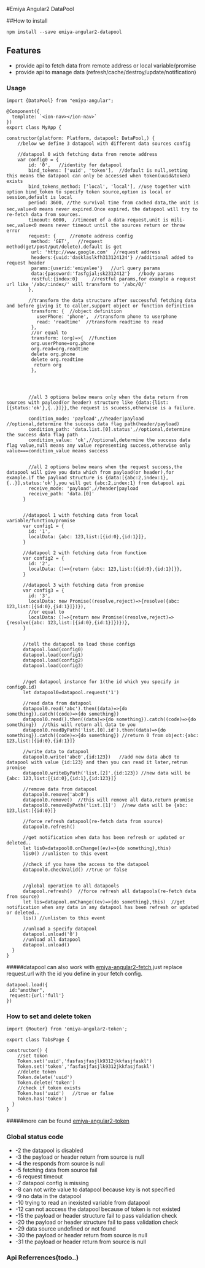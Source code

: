 #Emiya Angular2 DataPool

##How to install
```
npm install --save emiya-angular2-datapool
```


## Features

* provide api to fetch data from remote address or local variable/promise
* provide api to manage data (refresh/cache/destroy/update/notification)


### Usage

```
import {DataPool} from "emiya-angular";

@Component({
  template: `<ion-nav></ion-nav>`
})
export class MyApp {

constructor(platform: Platform, datapool: DataPool,) {
    //below we define 3 datapool with different data sources config
    
    //datapool 0 with fetching data from remote address
    var config0 = {
        id: '0',   //identity for datapool
        bind_tokens: ['uuid', 'token'],  //default is null,setting this means the datapool can only be accessed when token(uuid&token) exists 
        bind_tokens_method: ['local', 'local'], //use together with option bind_token to specify token source,option is local or session,default is local
        period: 3600, //the survival time from cached data,the unit is sec,value<0 means never expired.Once expired，the datapool will try to re-fetch data from sources.
        timeout: 6000,  //timeout of a data request,unit is mili-sec,value<0 means never timeout until the sources return or throw error
        request: {     //remote address config
         method: 'GET',   //request method(get/post/put/delete),default is get
         url: 'http://www.google.com'  //request address
         headers:{uuid:'dasklaslkfh313124124'} //additional added to request header
         params:{userid:'emiyalee'}   //url query params
         data:{password:'fasfgjal;sk2312412'}   //body params
         restful:{index:0}     //restful params,for example a request url like '/abc/:index/' will transform to '/abc/0/' 
        },

        //transform the data structure after successful fetching data and before giving it to caller,support object or function definition 
         transform: {  //object definition
           userPhone: 'phone',  //transform phone to userphone
           read: 'readtime'  //transform readtime to read
         },
         //or equal to
         transform: (org)=>{  //function
         org.userPhone=org.phone
         org.read=org.readtime
         delete org.phone
         delete org.readtime
          return org
         },
         
         
         
        
        //all 3 options below means only when the data return from sources with payload(or header) structure like {data:{list:[{status:'ok'},{..}]}},the request is scueess,otherwise is a failure.
        
        condition_mode: 'payload',//header|payload   //optional,determine the success data flag path(header/payload) 
        condition_path: 'data.list.[0].status',//optional,determine the success data flag path
        condition_value: 'ok',//optional,determine the success data flag value,null means any value representing success,otherwise only value===condition_value means success
        
        
        //all 2 options below means when the request success,the datapool will give you data which from payload(or header),for example.if the payload structure is {data:[{abc:2,index:1},{..}],status:'ok'},you will get {abc:2,index:1} from datapool api
        receive_mode: 'payload',//header|payload
        receive_path: 'data.[0]'
      }
      
      
      //datapool 1 with fetching data from local variable/function/promise
      var config1 = {
        id: '1',
        localData: {abc: 123,list:[{id:0},{id:1}]},
      }
      
      //datapool 2 with fetching data from function
      var config2 = {
        id: '2',
        localData: ()=>{return {abc: 123,list:[{id:0},{id:1}]}},
      }
      
      //datapool 3 with fetching data from promise
      var config3 = {
        id: '3',
        localData: new Promise((resolve,reject)=>{resolve({abc: 123,list:[{id:0},{id:1}]})}),
        //or equal to
        localData: ()=>{return new Promise((resolve,reject)=>{resolve({abc: 123,list:[{id:0},{id:1}]})})},
      }
      
      
      //tell the datapool to load these configs
      datapool.load(config0)
      datapool.load(config1)
      datapool.load(config2)
      datapool.load(config3)
      
      
      //get datapool instance for 1(the id which you specify in config0.id)
      let datapool0=datapool.request('1')  
      
      //read data from datapool
      datapool0.read('abc').then((data)=>{do something}).catch((code)=>{do something})
      datapool0.read().then((data)=>{do something}).catch((code)=>{do something})  //this will return all data to you
      datapool0.readByPath('list.[0].id').then((data)=>{do something}).catch((code)=>{do something}) //return 0 from object:{abc: 123,list:[{id:0},{id:1}]}
      
      //write data to datapool
      datapool0.write('abc0',{id:123})   //add new data abc0 to datapool with value {id:123} and then you can read it later,retrun promise
      datapool0.writeByPath('list.[2]',{id:123}) //new data will be {abc: 123,list:[{id:0},{id:1},{id:123}]}
      
      //remove data from datapool
      datapool0.remove('abc0')
      datapool0.remove()  //this will remove all data,return promise
      datapool0.removeByPath('list.[1]')  //new data will be {abc: 123,list:[{id:0}]}
      
      //force refresh datapool(re-fetch data from source)
      datapool0.refresh()
      
      //get notification when data has been refresh or updated or deleted..
      let lis0=datapool0.onChange((ev)=>{do something},this)
      lis0() //unlisten to this event
      
      //check if you have the access to the datapool
      datapool0.checkValid() //true or false
      
      
      //global operation to all datapools
      datapool.refresh()  //force refresh all datapools(re-fetch data from source)
      let lis=datapool.onChange((ev)=>{do something},this)  //get notification when any data in any datapool has been refresh or updated or deleted..
      lis() //unlisten to this event
      
      //unload a specify datapool
      datapool.unload('0')
      //unload all datapool
      datapool.unload()
  }
}
```

#####datapool can also work with [emiya-angular2-fetch](https://github.com/ionic2-ninja/emiya-angular2-fetch),just replace request.url with the id you define in your fetch config.
```
datapool.load({
 id:"another",
 request:{url:'full'}
})
```


### How to set and delete token

```
import {Router} from 'emiya-angular2-token';

export class TabsPage {

constructor() {
    //set tokon
    Token.set('uuid','fasfasjfasjlk9312jkkfasjfaskl')
    Token.set('token','fasfasjfasjlk9312jkkfasjfaskl')
    //delete token
    Token.delete('uuid')
    Token.delete('token')
    //check if token exists
    Token.has('uuid')   //true or false
    Token.has('token')
  }
}
```
#####more can be found [emiya-angular2-token](https://github.com/ionic2-ninja/emiya-angular2-token)


### Global status code

* -2 the datapool is disabled
* -3 the payload or header return from source is null
* -4 the responds from source is null
* -5 fetching data from source fail
* -6 request timeout
* -7 datapool config is missing
* -8 can not write value to datapool because key is not specified
* -9 no data in the datapool
* -10 trying to read an inexisted variable from datapool
* -12 can not acccess the datapool because of token is not existed
* -15 the payload or header structure fail to pass validation check
* -20 the payload or header structure fail to pass validation check
* -29 data source undefined or not found
* -30 the payload or header return from source is null
* -31 the payload or header return from source is null


### Api Referrences(todo..)


